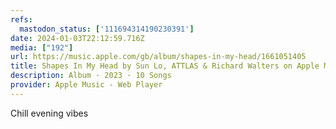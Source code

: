 ```yaml
---
refs:
  mastodon_status: ['111694314190230391']
date: 2024-01-03T22:12:59.716Z
media: ["192"]
url: https://music.apple.com/gb/album/shapes-in-my-head/1661051405
title: Shapes In My Head by Sun Lo, ATTLAS & Richard Walters on Apple Music
description: Album · 2023 · 10 Songs
provider: Apple Music - Web Player
---
```


<p>Chill evening vibes  </p>
